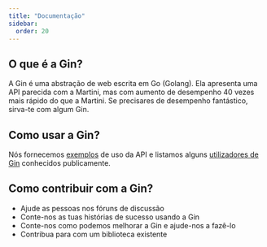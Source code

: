 ```yaml
---
title: "Documentação"
sidebar:
  order: 20
---
```


## O que é a Gin?

A Gin é uma abstração de web escrita em Go (Golang). Ela apresenta uma API parecida com a Martini, mas com aumento de desempenho 40 vezes mais rápido do que a Martini. Se precisares de desempenho fantástico, sirva-te com algum Gin.

## Como usar a Gin?

Nós fornecemos [exemplos](https://github.com/gin-gonic/examples) de uso da API e listamos alguns [utilizadores de Gin](./users) conhecidos publicamente.

## Como contribuir com a Gin?

* Ajude as pessoas nos fóruns de discussão
* Conte-nos as tuas histórias de sucesso usando a Gin
* Conte-nos como podemos melhorar a Gin e ajude-nos a fazê-lo
* Contribua para com um biblioteca existente

